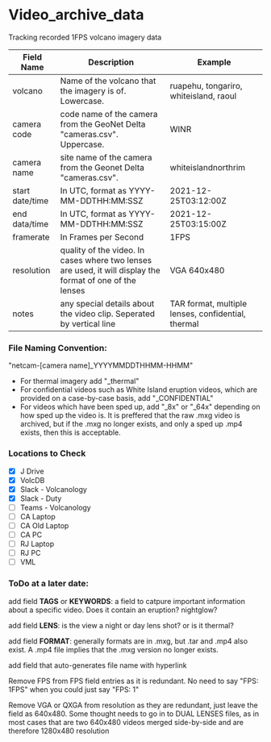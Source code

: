 # Video_archive_data
Tracking recorded 1FPS volcano imagery data

|Field Name   |Description   |Example   |
|---|---|---|
|volcano   |Name of the volcano that the imagery is of. Lowercase.   |ruapehu, tongariro, whiteisland, raoul   |
|camera code   |code name of the camera from the GeoNet Delta "cameras.csv". Uppercase.   |WINR   |
|camera name   |site name of the camera from the Geonet Delta "cameras.csv".   |whiteislandnorthrim   |
|start date/time   |In UTC, format as YYYY-MM-DDTHH:MM:SSZ   |2021-12-25T03:12:00Z   |
|end data/time   |In UTC, format as YYYY-MM-DDTHH:MM:SSZ   |2021-12-25T03:15:00Z   |
|framerate   |In Frames per Second   |1FPS   |
|resolution   |quality of the video. In cases where two lenses are used, it will display the format of one of the lenses   |VGA 640x480   |
|notes   |any special details about the video clip. Seperated by vertical line   |TAR format, multiple lenses, confidential, thermal   |

### File Naming Convention:

"netcam-[camera name]_YYYYMMDDTHHMM-HHMM"

- For thermal imagery add "_thermal"
- For confidential videos such as White Island eruption videos, which are provided on a case-by-case basis, add "_CONFIDENTIAL"
- For videos which have been sped up, add "_8x" or "_64x" depending on how sped up the video is. It is preffered that the raw .mxg video is archived, but if the .mxg no longer exists, and only a sped up .mp4 exists, then this is acceptable.

### Locations to Check

- [X] J Drive
- [X] VolcDB
- [X] Slack - Volcanology
- [X] Slack - Duty
- [ ] Teams - Volcanology
- [ ] CA Laptop
- [ ] CA Old Laptop
- [ ] CA PC
- [ ] RJ Laptop
- [ ] RJ PC
- [ ] VML

### ToDo at a later date:

add field **TAGS** or **KEYWORDS**: a field to catpure important information about a specific video. Does it contain an eruption? nightglow?

add field **LENS**: is the view a night or day lens shot? or is it thermal?

add field **FORMAT**: generally formats are in .mxg, but .tar and .mp4 also exist. A .mp4 file implies that the .mxg version no longer exists.

add field that auto-generates file name with hyperlink

Remove FPS from FPS field entries as it is redundant. No need to say "FPS: 1FPS" when you could just say "FPS: 1"

Remove VGA or QXGA from resolution as they are redundant, just leave the field as 640x480. Some thought needs to go in to DUAL LENSES files, as in most cases that are two 640x480 videos merged side-by-side and are therefore 1280x480 resolution
